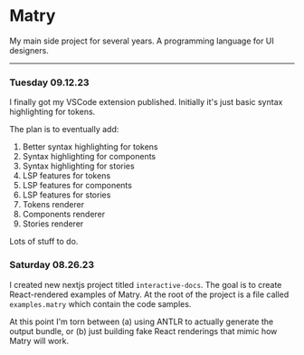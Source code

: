 # Matry

My main side project for several years.
A programming language for UI designers.

---

### Tuesday 09.12.23

I finally got my VSCode extension published.
Initially it's just basic syntax highlighting for tokens.

The plan is to eventually add:
1. Better syntax highlighting for tokens
2. Syntax highlighting for components
3. Syntax highlighting for stories
4. LSP features for tokens
5. LSP features for components
6. LSP features for stories
7. Tokens renderer
8. Components renderer
9. Stories renderer 

Lots of stuff to do.

### Saturday 08.26.23

I created new nextjs project titled `interactive-docs`.
The goal is to create React-rendered examples of Matry.
At the root of the project is a file called `examples.matry` which contain the code samples.

At this point I'm torn between (a) using ANTLR to actually generate the output bundle, or (b) just building fake React renderings that mimic how Matry will work.
